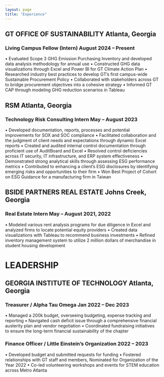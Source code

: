 ```yaml
---
layout: page
title: "Experience"
---
```


## GT OFFICE OF SUSTAINABILITY Atlanta, Georgia
### Living Campus Fellow (Intern) August 2024 – Present
• Evaluated Scope 3 GHG Emission Purchasing Inventory and developed data analysis methodology for annual use
• Constructed GHG data visualizations through Excel and Power BI for GT Climate Action Plan
• Researched industry best practices to develop GT’s first campus-wide Sustainable Procurement Policy
• Collaborated with stakeholders across GT to bridge procurement objectives into a cohesive strategy
• Informed GT CAP through modeling GHG reduction scenarios in Tableau
## RSM Atlanta, Georgia
### Technology Risk Consulting Intern May – August 2023
• Developed documentation, reports, processes and potential improvements for SOX and SOC compliance
• Facilitated collaboration and the judgment of client needs and expectations through dynamic Excel reports
• Created and audited internal control documentation through proficient use of AuditBoard and Excel
• Resolved control deficiencies across IT security, IT infrastructure, and ERP system effectiveness
• Demonstrated strong analytical skills through assessing ESG performance metrics
• Contributed to enhancing a client’s ESG disclosures by identifying emerging risks and opportunities to their firm
• Won Best Project of Cohort on ESG Guidance for a manufacturing firm in Taiwan
## BSIDE PARTNERS REAL ESTATE Johns Creek, Georgia
### Real Estate Intern May – August 2021, 2022
• Modeled various rent analysis programs for due diligence in Excel and analyzed firms to locate potential equity providers
• Created data visualizations with Tableau to recommend business investments
• Refined inventory management system to utilize 2 million dollars of merchandise in student housing development
# LEADERSHIP
## GEORGIA INSTITUTE OF TECHNOLOGY Atlanta, Georgia
### Treasurer / Alpha Tau Omega Jan 2022 – Dec 2023
• Managed a 200k budget, overseeing budgeting, expense tracking and reporting
• Navigated cash deficit issue through a comprehensive financial austerity plan and vendor negotiation
• Coordinated fundraising initiatives to ensure the long-term financial sustainability of the chapter
### Finance Officer / Little Einstein’s Organization 2022 – 2023
• Developed budget and submitted requests for funding
• Fostered relationships with GT staff and members, Nominated for Organization of the Year 2022
• Co-led volunteering workshops and events for STEM education across Metro Atlanta
